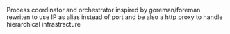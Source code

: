 Process coordinator and orchestrator inspired by goreman/foreman rewriten to use IP as alias instead of port and be also a http proxy to handle hierarchical infrastracture
